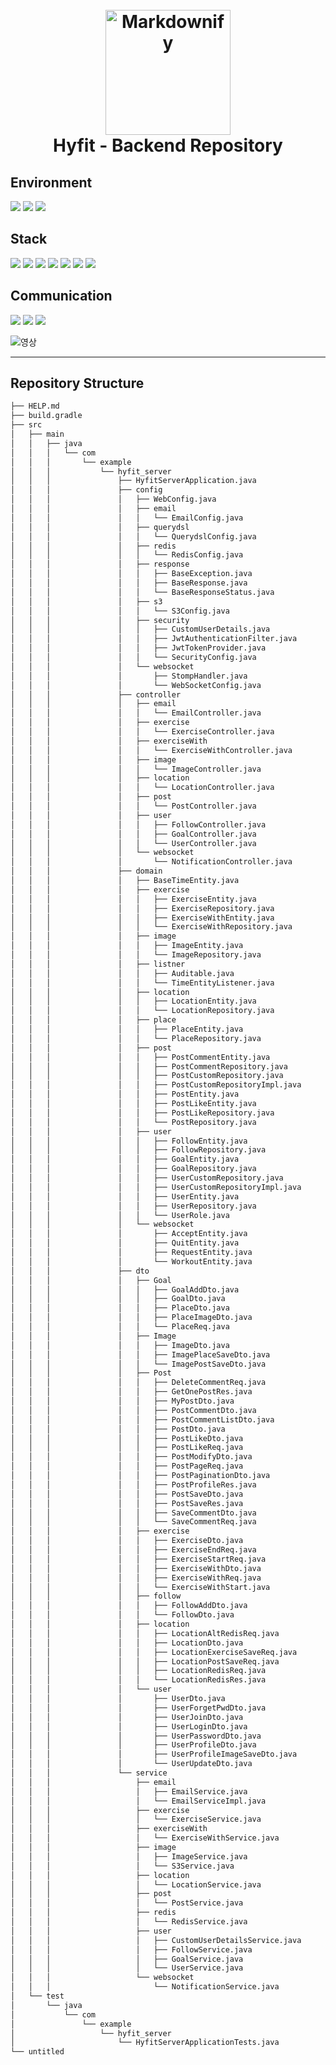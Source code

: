<h1 align="center">
  <br>
  <img src="https://github.com/hyfit/hyfit_server/assets/93467085/32824801-0dd8-4411-b65f-9bba19035006" alt="Markdownify" width="200">
  <br>
  Hyfit - Backend Repository
  <br>
</h1>

<h2>Environment</h2>
<p>
  <img src="https://img.shields.io/badge/github-181717?style=for-the-badge&logo=github&logoColor=white">
  <img src="https://img.shields.io/badge/git-F05032?style=for-the-badge&logo=git&logoColor=white">
 <img src="https://img.shields.io/badge/IntelliJ-000000?style=for-the-badge&logo=IntelliJ%20IDEA&logoColor=blue">
</p>

<h2>Stack</h2>
<p>
  <img src="https://img.shields.io/badge/Spring-6DB33F?style=for-the-badge&logo=Spring%20Boot&logoColor=white">
  <img src="https://img.shields.io/badge/mysql-4479A1?style=for-the-badge&logo=mysql&logoColor=white">
  <img src="https://img.shields.io/badge/amazon%20EC2-FF9900?style=for-the-badge&logo=amazonec2&logoColor=white">
  <img src="https://img.shields.io/badge/amazon%20S3-569A31F?style=for-the-badge&logo=amazons3&logoColor=white">
   <img src="https://img.shields.io/badge/amazon%20RDS-527FFF?style=for-the-badge&logo=amazonrds&logoColor=white">
    <img src="https://img.shields.io/badge/redis-DC382D?style=for-the-badge&logo=redis&logoColor=white">
  <img src="https://img.shields.io/badge/socket.io-010101?style=for-the-badge&logo=socket.io&logoColor=white">
</p>

<h2>Communication</h2>
<p>
  <img src="https://img.shields.io/badge/notion-000000?style=for-the-badge&logo=notion&logoColor=blue">
  <img src="https://img.shields.io/badge/discord-5865F2?style=for-the-badge&logo=discord&logoColor=white">
  <img src="https://img.shields.io/badge/kakaotalk-FFCD00?style=for-the-badge&logo=kakaotalk&logoColor=black">
</p>

![영상](https://github.com/hyfit/hyfit_android/assets/93467085/d878e60c-0221-4a0b-bc86-42fb30c7beef)
<hr>

## Repository Structure

```bash
├── HELP.md
├── build.gradle
├── src
│   ├── main
│   │   ├── java
│   │   │   └── com
│   │   │       └── example
│   │   │           └── hyfit_server
│   │   │               ├── HyfitServerApplication.java
│   │   │               ├── config
│   │   │               │   ├── WebConfig.java
│   │   │               │   ├── email
│   │   │               │   │   └── EmailConfig.java
│   │   │               │   ├── querydsl
│   │   │               │   │   └── QuerydslConfig.java
│   │   │               │   ├── redis
│   │   │               │   │   └── RedisConfig.java
│   │   │               │   ├── response
│   │   │               │   │   ├── BaseException.java
│   │   │               │   │   ├── BaseResponse.java
│   │   │               │   │   └── BaseResponseStatus.java
│   │   │               │   ├── s3
│   │   │               │   │   └── S3Config.java
│   │   │               │   ├── security
│   │   │               │   │   ├── CustomUserDetails.java
│   │   │               │   │   ├── JwtAuthenticationFilter.java
│   │   │               │   │   ├── JwtTokenProvider.java
│   │   │               │   │   └── SecurityConfig.java
│   │   │               │   └── websocket
│   │   │               │       ├── StompHandler.java
│   │   │               │       └── WebSocketConfig.java
│   │   │               ├── controller
│   │   │               │   ├── email
│   │   │               │   │   └── EmailController.java
│   │   │               │   ├── exercise
│   │   │               │   │   └── ExerciseController.java
│   │   │               │   ├── exerciseWith
│   │   │               │   │   └── ExerciseWithController.java
│   │   │               │   ├── image
│   │   │               │   │   └── ImageController.java
│   │   │               │   ├── location
│   │   │               │   │   └── LocationController.java
│   │   │               │   ├── post
│   │   │               │   │   └── PostController.java
│   │   │               │   ├── user
│   │   │               │   │   ├── FollowController.java
│   │   │               │   │   ├── GoalController.java
│   │   │               │   │   └── UserController.java
│   │   │               │   └── websocket
│   │   │               │       └── NotificationController.java
│   │   │               ├── domain
│   │   │               │   ├── BaseTimeEntity.java
│   │   │               │   ├── exercise
│   │   │               │   │   ├── ExerciseEntity.java
│   │   │               │   │   ├── ExerciseRepository.java
│   │   │               │   │   ├── ExerciseWithEntity.java
│   │   │               │   │   └── ExerciseWithRepository.java
│   │   │               │   ├── image
│   │   │               │   │   ├── ImageEntity.java
│   │   │               │   │   └── ImageRepository.java
│   │   │               │   ├── listner
│   │   │               │   │   ├── Auditable.java
│   │   │               │   │   └── TimeEntityListener.java
│   │   │               │   ├── location
│   │   │               │   │   ├── LocationEntity.java
│   │   │               │   │   └── LocationRepository.java
│   │   │               │   ├── place
│   │   │               │   │   ├── PlaceEntity.java
│   │   │               │   │   └── PlaceRepository.java
│   │   │               │   ├── post
│   │   │               │   │   ├── PostCommentEntity.java
│   │   │               │   │   ├── PostCommentRepository.java
│   │   │               │   │   ├── PostCustomRepository.java
│   │   │               │   │   ├── PostCustomRepositoryImpl.java
│   │   │               │   │   ├── PostEntity.java
│   │   │               │   │   ├── PostLikeEntity.java
│   │   │               │   │   ├── PostLikeRepository.java
│   │   │               │   │   └── PostRepository.java
│   │   │               │   ├── user
│   │   │               │   │   ├── FollowEntity.java
│   │   │               │   │   ├── FollowRepository.java
│   │   │               │   │   ├── GoalEntity.java
│   │   │               │   │   ├── GoalRepository.java
│   │   │               │   │   ├── UserCustomRepository.java
│   │   │               │   │   ├── UserCustomRepositoryImpl.java
│   │   │               │   │   ├── UserEntity.java
│   │   │               │   │   ├── UserRepository.java
│   │   │               │   │   └── UserRole.java
│   │   │               │   └── websocket
│   │   │               │       ├── AcceptEntity.java
│   │   │               │       ├── QuitEntity.java
│   │   │               │       ├── RequestEntity.java
│   │   │               │       └── WorkoutEntity.java
│   │   │               ├── dto
│   │   │               │   ├── Goal
│   │   │               │   │   ├── GoalAddDto.java
│   │   │               │   │   ├── GoalDto.java
│   │   │               │   │   ├── PlaceDto.java
│   │   │               │   │   ├── PlaceImageDto.java
│   │   │               │   │   └── PlaceReq.java
│   │   │               │   ├── Image
│   │   │               │   │   ├── ImageDto.java
│   │   │               │   │   ├── ImagePlaceSaveDto.java
│   │   │               │   │   └── ImagePostSaveDto.java
│   │   │               │   ├── Post
│   │   │               │   │   ├── DeleteCommentReq.java
│   │   │               │   │   ├── GetOnePostRes.java
│   │   │               │   │   ├── MyPostDto.java
│   │   │               │   │   ├── PostCommentDto.java
│   │   │               │   │   ├── PostCommentListDto.java
│   │   │               │   │   ├── PostDto.java
│   │   │               │   │   ├── PostLikeDto.java
│   │   │               │   │   ├── PostLikeReq.java
│   │   │               │   │   ├── PostModifyDto.java
│   │   │               │   │   ├── PostPageReq.java
│   │   │               │   │   ├── PostPaginationDto.java
│   │   │               │   │   ├── PostProfileRes.java
│   │   │               │   │   ├── PostSaveDto.java
│   │   │               │   │   ├── PostSaveRes.java
│   │   │               │   │   ├── SaveCommentDto.java
│   │   │               │   │   └── SaveCommentReq.java
│   │   │               │   ├── exercise
│   │   │               │   │   ├── ExerciseDto.java
│   │   │               │   │   ├── ExerciseEndReq.java
│   │   │               │   │   ├── ExerciseStartReq.java
│   │   │               │   │   ├── ExerciseWithDto.java
│   │   │               │   │   ├── ExerciseWithReq.java
│   │   │               │   │   └── ExerciseWithStart.java
│   │   │               │   ├── follow
│   │   │               │   │   ├── FollowAddDto.java
│   │   │               │   │   └── FollowDto.java
│   │   │               │   ├── location
│   │   │               │   │   ├── LocationAltRedisReq.java
│   │   │               │   │   ├── LocationDto.java
│   │   │               │   │   ├── LocationExerciseSaveReq.java
│   │   │               │   │   ├── LocationPostSaveReq.java
│   │   │               │   │   ├── LocationRedisReq.java
│   │   │               │   │   └── LocationRedisRes.java
│   │   │               │   └── user
│   │   │               │       ├── UserDto.java
│   │   │               │       ├── UserForgetPwdDto.java
│   │   │               │       ├── UserJoinDto.java
│   │   │               │       ├── UserLoginDto.java
│   │   │               │       ├── UserPasswordDto.java
│   │   │               │       ├── UserProfileDto.java
│   │   │               │       ├── UserProfileImageSaveDto.java
│   │   │               │       └── UserUpdateDto.java
│   │   │               └── service
│   │   │                   ├── email
│   │   │                   │   ├── EmailService.java
│   │   │                   │   └── EmailServiceImpl.java
│   │   │                   ├── exercise
│   │   │                   │   └── ExerciseService.java
│   │   │                   ├── exerciseWith
│   │   │                   │   └── ExerciseWithService.java
│   │   │                   ├── image
│   │   │                   │   ├── ImageService.java
│   │   │                   │   └── S3Service.java
│   │   │                   ├── location
│   │   │                   │   └── LocationService.java
│   │   │                   ├── post
│   │   │                   │   └── PostService.java
│   │   │                   ├── redis
│   │   │                   │   └── RedisService.java
│   │   │                   ├── user
│   │   │                   │   ├── CustomUserDetailsService.java
│   │   │                   │   ├── FollowService.java
│   │   │                   │   ├── GoalService.java
│   │   │                   │   └── UserService.java
│   │   │                   └── websocket
│   │   │                       └── NotificationService.java
│   └── test
│       └── java
│           └── com
│               └── example
│                   └── hyfit_server
│                       └── HyfitServerApplicationTests.java
└── untitled

```

